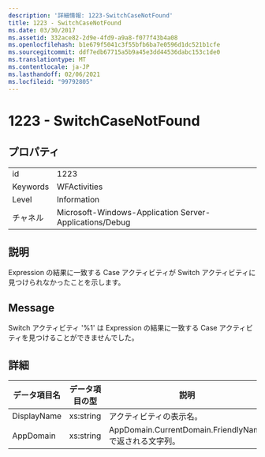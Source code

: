 ```yaml
---
description: '詳細情報: 1223-SwitchCaseNotFound'
title: 1223 - SwitchCaseNotFound
ms.date: 03/30/2017
ms.assetid: 332ace82-2d9e-4fd9-a9a8-f077f43b4a08
ms.openlocfilehash: b1e679f5041c3f55bfb6ba7e0596d1dc521b1cfe
ms.sourcegitcommit: ddf7edb67715a5b9a45e3dd44536dabc153c1de0
ms.translationtype: MT
ms.contentlocale: ja-JP
ms.lasthandoff: 02/06/2021
ms.locfileid: "99792805"
---
```

# <a name="1223---switchcasenotfound"></a>1223 - SwitchCaseNotFound

## <a name="properties"></a>プロパティ  
  
|||  
|-|-|  
|id|1223|  
|Keywords|WFActivities|  
|Level|Information|  
|チャネル|Microsoft-Windows-Application Server-Applications/Debug|  
  
## <a name="description"></a>説明  

 Expression の結果に一致する Case アクティビティが Switch アクティビティに見つけられなかったことを示します。  
  
## <a name="message"></a>Message  

 Switch アクティビティ '%1' は Expression の結果に一致する Case アクティビティを見つけることができませんでした。  
  
## <a name="details"></a>詳細  
  
|データ項目名|データ項目の型|説明|  
|--------------------|--------------------|-----------------|  
|DisplayName|xs:string|アクティビティの表示名。|  
|AppDomain|xs:string|AppDomain.CurrentDomain.FriendlyName で返される文字列。|
